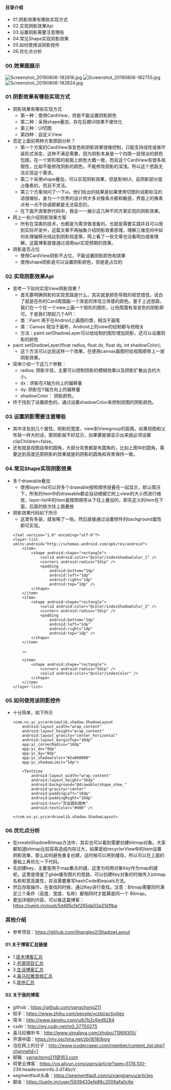 #### 目录介绍
- 01.阴影效果有哪些实现方式
- 02.实现阴影效果Api
- 03.设置阴影需要注意哪些
- 04.常见Shape实现阴影效果
- 05.如何使用该阴影控件
- 06.优化点分析



### 00.效果图展示
![Screenshot_20190806-182816.jpg](https://upload-images.jianshu.io/upload_images/4432347-be385fe1a697995a.jpg?imageMogr2/auto-orient/strip%7CimageView2/2/w/240)
![Screenshot_20190806-182755.jpg](https://upload-images.jianshu.io/upload_images/4432347-91184085e606105e.jpg?imageMogr2/auto-orient/strip%7CimageView2/2/w/240)
![Screenshot_20190806-182824.jpg](https://upload-images.jianshu.io/upload_images/4432347-0c5e47a40e39faa4.jpg?imageMogr2/auto-orient/strip%7CimageView2/2/w/240)



### 01.阴影效果有哪些实现方式
- 阴影效果有哪些实现方式
    - 第一种：使用CardView，但是不能设置阴影颜色
    - 第二种：采用shape叠加，存在后期UI效果不便优化
    - 第三种：UI切图
    - 第四种：自定义View
- 否定上面前两种方案原因分析？
    - 第一个方案的CardView渐变色和阴影效果很难控制，只能支持线性或者环装形式渐变，这种不满足需要，因为阴影本身是一个四周一层很淡的颜色包围，在一个矩形框的层面上颜色大概一致，而且这个CardView有很多局限性，比如不能修改阴影的颜色，不能修改阴影的深浅。所以这个思路无法实现这个需求。
    - 第二个采用shape叠加，可以实现阴影效果，但是影响UI，且阴影部分是占像素的，而且不灵活。
    - 第三个方案询问了一下ui。他们给出的结果是如果使用切图的话那标注的话很难标，身为一个优秀的设计师大多对像素点都和敏感，界面上的像素点有一点不协调那都是无法容忍的。
    - 在下面开源案例代码中，我会一一展示这几种不同方案实现的阴影效果。
- 网上一些介绍阴影效果方案
    - 所有在深奥的技术，也都是为需求做准备的。也就是需要实践并且可以用到实际开发中，这篇文章不再抽象介绍阴影效果原理，理解三维空间中如何处理偏移光线达到阴影视差等，网上看了一些文章也没看明白或者理解。这篇博客直接通过调用api实现预期的效果。
- 阴影是否占位
    - 使用CardView阴影不占位，不能设置阴影颜色和效果
    - 使用shape阴影是可以设置阴影颜色，但是是占位的



### 02.实现阴影效果Api
- 思考一下如何实现View阴影效果？
    - 首先要明确阴影的实现思路是什么，其实就是颜色导致的视觉错觉。说白了就是在你的Card周围画一个渐变的体现立体感的颜色。基于上述思路，我们在一个在一个view上画一个矩形的图形，让他周围有渐变色的阴影即可。于是我们想起几个API：
    - 类：Paint 用于在Android上画图的类，相当于画笔
    - 类：Canvas 相当于画布，Android上的view的绘制都与他相关
    - 方法：paint.setShadowLayer可以给绘制的图形增加阴影，还可以设置阴影的颜色
- paint.setShadowLayer(float radius, float dx, float dy, int shadowColor);
    - 这个方法可以达到这样一个效果，在使用canvas画图时给视图顺带上一层阴影效果。
- 简单介绍一下这几个参数：
    - radius: 阴影半径，主要可以控制阴影的模糊效果以及阴影扩散出去的大小。
    - dx：阴影在X轴方向上的偏移量
    - dy: 阴影在Y轴方向上的偏移量
    - shadowColor： 阴影颜色。
- 终于找到了设置颜色的，通过设置shadowColor来控制视图的阴影颜色。



### 03.设置阴影需要注意哪些
- 其中涉及到几个属性，阴影的宽度，view到Viewgroup的距离，如果视图和父布局一样大的话，那阴影就不好显示，如果要能够显示出来就必须设置clipChildren=false。
- 还有就是视图自带的圆角，大部分背景都是有圆角的，比如上图中的圆角，需要达到高度还原阴影的效果就是的阴影的圆角和背景保持一致。




### 04.常见Shape实现阴影效果
- 多个drawable叠加
    - 使用layer-list可以将多个drawable按照顺序层叠在一起显示，默认情况下，所有的item中的drawable都会自动根据它附上view的大小而进行缩放，layer-list中的item是按照顺序从下往上叠加的，即先定义的item在下面，后面的依次往上面叠放
- 阴影效果代码如下所示
    - 这里有多层，就省略了一些。然后直接通过设置控件的background属性即可实现。
    ```
    <?xml version="1.0" encoding="utf-8"?>
    <layer-list xmlns:android="http://schemas.android.com/apk/res/android">
        <item>
            <shape android:shape="rectangle">
                <solid android:color="@color/indexShadowColor_1" />
                <corners android:radius="5dip" />
                <padding
                    android:bottom="1dp"
                    android:left="1dp"
                    android:right="1dp"
                    android:top="1dp" />
            </shape>
        </item>
        <item>
            <shape android:shape="rectangle">
                <solid android:color="@color/indexShadowColor_2" />
                <corners android:radius="5dip" />
                <padding
                    android:bottom="1dp"
                    android:left="1dp"
                    android:right="1dp"
                    android:top="1dp" />
            </shape>
        </item>
        
        ……
    
        <item>
            <shape android:shape="rectangle">
                <corners android:radius="5dip" />
                <solid android:color="@color/indexColor" />
            </shape>
        </item>
    </layer-list>
    ```



### 05.如何使用该阴影控件
- 十分简单，如下所示
    ```
    <com.ns.yc.yccardviewlib.shadow.ShadowLayout
        android:layout_width="wrap_content"
        android:layout_height="wrap_content"
        android:layout_gravity="center_horizontal"
        android:layout_marginTop="10dp"
        app:yc_cornerRadius="18dp"
        app:yc_dx="0dp"
        app:yc_dy="0dp"
        app:yc_shadowColor="#2a000000"
        app:yc_shadowLimit="5dp">
    
        <TextView
            android:layout_width="wrap_content"
            android:layout_height="36dp"
            android:background="@drawable/shape_show_"
            android:gravity="center"
            android:paddingLeft="10dp"
            android:paddingRight="10dp"
            android:text="完全圆形圆角"
            android:textColor="#000" />
    
    </com.ns.yc.yccardviewlib.shadow.ShadowLayout>
    ```




### 06.优化点分析
- 在createShadowBitmap方法中，其实也可以看到需要创建bitmap对象。大家都知道bitmap比较容易造成内存过大，如果是给recyclerView中的item设置阴影效果，那么如何避免重复创建，这时候可以用到缓存。所以可以在上面的基础上再优化一下代码。
- 先创建key，主要是用于map集合的键。这里为何用对象Key作为map的键呢，这里是借鉴了glide缓存图片的思路，可以创建Key对象的时候传入bitmap名称和宽高属性，并且需要重写hashCode和equals方法。
- 然后存取操作，在查找的时候，通过Key进行查找。注意：Bitmap需要同时满足三个条件（高度、宽度、名称）都相同时才能算是同一个 Bitmap。
- 更加详细的内容，可以看这篇博客：https://juejin.im/post/5d495cfef265da03a31d1fba


### 其他介绍
- 参考项目：https://github.com/lihangleo2/ShadowLayout

#### 01.关于博客汇总链接
- 1.[技术博客汇总](https://www.jianshu.com/p/614cb839182c)
- 2.[开源项目汇总](https://blog.csdn.net/m0_37700275/article/details/80863574)
- 3.[生活博客汇总](https://blog.csdn.net/m0_37700275/article/details/79832978)
- 4.[喜马拉雅音频汇总](https://www.jianshu.com/p/f665de16d1eb)
- 5.[其他汇总](https://www.jianshu.com/p/53017c3fc75d)



#### 02.关于我的博客
- github：https://github.com/yangchong211
- 知乎：https://www.zhihu.com/people/yczbj/activities
- 简书：http://www.jianshu.com/u/b7b2c6ed9284
- csdn：http://my.csdn.net/m0_37700275
- 喜马拉雅听书：http://www.ximalaya.com/zhubo/71989305/
- 开源中国：https://my.oschina.net/zbj1618/blog
- 泡在网上的日子：http://www.jcodecraeer.com/member/content_list.php?channelid=1
- 邮箱：yangchong211@163.com
- 阿里云博客：https://yq.aliyun.com/users/article?spm=5176.100- 239.headeruserinfo.3.dT4bcV
- segmentfault头条：https://segmentfault.com/u/xiangjianyu/articles
- 掘金：https://juejin.im/user/5939433efe88c2006afa0c6e



